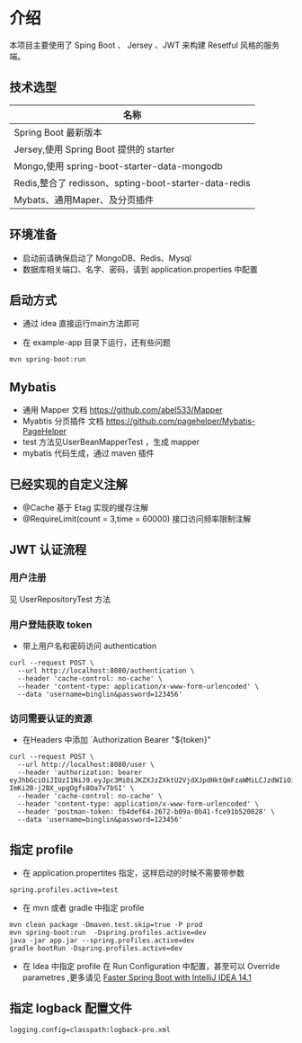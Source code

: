 # 介绍
本项目主要使用了 Sping Boot 、 Jersey 、JWT 来构建 Resetful 风格的服务端。

## 技术选型

|名称|
|---|
|Spring Boot 最新版本|
|Jersey,使用 Spring Boot 提供的 starter |
|Mongo,使用 spring-boot-starter-data-mongodb|
|Redis,整合了 redisson、spting-boot-starter-data-redis|
|Mybats、通用Maper、及分页插件|


## 环境准备

* 启动前请确保启动了 MongoDB、Redis、Mysql
* 数据库相关端口、名字、密码，请到 application.properties 中配置

## 启动方式

* 通过 idea 直接运行main方法即可

* 在 example-app 目录下运行，还有些问题
```
mvn spring-boot:run
```

## Mybatis 

* 通用 Mapper 文档 https://github.com/abel533/Mapper
* Myabtis 分页插件 文档 https://github.com/pagehelper/Mybatis-PageHelper
* test 方法见UserBeanMapperTest ，生成 mapper 
* mybatis 代码生成，通过 maven 插件

## 已经实现的自定义注解

* @Cache 基于 Etag 实现的缓存注解
* @RequireLimit(count = 3,time = 60000)  接口访问频率限制注解


## JWT 认证流程

### 用户注册

见 UserRepositoryTest 方法

### 用户登陆获取 token

* 带上用户名和密码访问 authentication
```
curl --request POST \
  --url http://localhost:8080/authentication \
  --header 'cache-control: no-cache' \
  --header 'content-type: application/x-www-form-urlencoded' \
  --data 'username=binglin&password=123456'
```

### 访问需要认证的资源

* 在Headers 中添加 `Authorization Bearer "${token}"
```
curl --request POST \
  --url http://localhost:8080/user \
  --header 'authorization: bearer  eyJhbGciOiJIUzI1NiJ9.eyJpc3MiOiJKZXJzZXktU2VjdXJpdHktQmFzaWMiLCJzdWIiOiJiaW5nbGluIzIwMDAwIiwiYXVkIjoidXNlciIsImV4cCI6MTQ3NjE4MjU5MSwiaWF0IjoxNDc2MTc1MzkxLCJqdGkiOiIxMSJ9.qsdjujdIwh_jHS-ImKi2B-j2BX_upgOgfs8Oa7v7bSI' \
  --header 'cache-control: no-cache' \
  --header 'content-type: application/x-www-form-urlencoded' \
  --header 'postman-token: fb4def64-2672-b09a-0b41-fce91b520028' \
  --data 'username=binglin&password=123456'
```

## 指定 profile

* 在 application.propertites 指定，这样启动的时候不需要带参数
```
spring.profiles.active=test
```

* 在 mvn  或者 gradle 中指定 profile
```
mvn clean package -Dmaven.test.skip=true -P prod  
mvn spring-boot:run  -Dspring.profiles.active=dev
java -jar app.jar --spring.profiles.active=dev
gradle bootRun -Dspring.profiles.active=dev
```

* 在 Idea 中指定 profile
在  Run Configuration 中配置，甚至可以 Override parametres ,更多请见 [Faster Spring Boot with IntelliJ IDEA 14.1](https://blog.jetbrains.com/idea/2015/03/develop-spring-boot-applications-more-productively-with-intellij-idea-14-1/)

## 指定 logback 配置文件

```
logging.config=classpath:logback-pro.xml
```